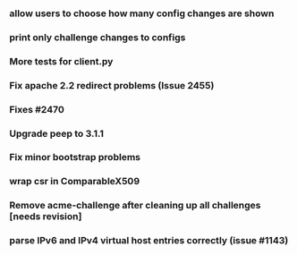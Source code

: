 ### allow users to choose how many config changes are shown

### print only challenge changes to configs

### More tests for client.py

### Fix apache 2.2 redirect problems (Issue 2455) 

### Fixes #2470

### Upgrade peep to 3.1.1

### Fix minor bootstrap problems

### wrap csr in ComparableX509

### Remove acme-challenge after cleaning up all challenges [needs revision]

### parse IPv6 and IPv4 virtual host entries correctly (issue #1143)

